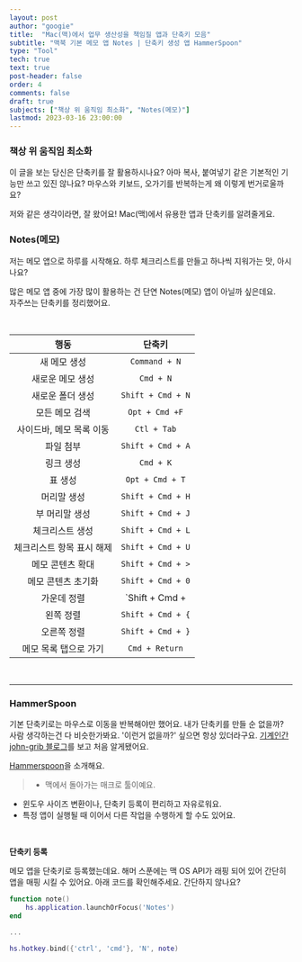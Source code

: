 ```yaml
---
layout: post
author: "googie"
title:  "Mac(맥)에서 업무 생산성을 책임질 앱과 단축키 모음"
subtitle: "맥북 기본 메모 앱 Notes | 단축키 생성 앱 HammerSpoon"
type: "Tool"
tech: true
text: true
post-header: false
order: 4
comments: false
draft: true
subjects: ["책상 위 움직임 최소화", "Notes(메모)"]
lastmod: 2023-03-16 23:00:00
---
```


<p>
	<a name="subject1"></a>
</p>

### 책상 위 움직임 최소화

이 글을 보는 당신은 단축키를 잘 활용하시나요?  아마 복사, 붙여넣기 같은 기본적인 기능만 쓰고 있진 않나요?
마우스와 키보드, 오가기를 반복하는게 왜 이렇게 번거로울까요?


저와 같은 생각이라면, 잘 왔어요! Mac(맥)에서 유용한 앱과 단축키를 알려줄게요.
<br />


<p>
	<a name="subject2"></a>
</p>

### Notes(메모)


저는 메모 앱으로 하루를 시작해요. 하루 체크리스트를 만들고 하나씩 지워가는 맛, 아시나요?

많은 메모 앱 중에 가장 많이 활용하는 건 단연 Notes(메모) 앱이 아닐까 싶은데요.
<br/>
자주쓰는 단축키를 정리했어요.

<br/>

| 행동 | 단축키 |
| :---: | :---: |
| 새 메모 생성 | `Command + N` |
| 새로운 메모 생성 | `Cmd + N` |
|새로운 폴더 생성 | `Shift + Cmd + N` |
|모든 메모 검색 | `Opt + Cmd +F` |
|사이드바, 메모 목록 이동 | `Ctl + Tab` |
|파일 첨부 | `Shift + Cmd + A` |
|링크 생성 | `Cmd + K` |
|표 생성 | `Opt + Cmd + T` |
|머리말 생성 | `Shift + Cmd + H` |
|부 머리말 생성 | `Shift + Cmd + J` |
|체크리스트 생성 | `Shift + Cmd + L` |
|체크리스트 항목 표시 해제 | `Shift + Cmd + U` |
|메모 콘텐츠 확대 | `Shift + Cmd + >` |
|메모 콘텐츠 초기화 | `Shift + Cmd + 0` |
|가운데 정렬 | `Shift + Cmd + |` |
|왼쪽 정렬 | `Shift + Cmd + {` |
|오른쪽 정렬 | `Shift + Cmd + }` |
|메모 목록 탭으로 가기 | `Cmd + Return` |

<br/>

---


<p>
	<a name="subject2"></a>
</p>

### HammerSpoon


기본 단축키로는 마우스로 이동을 반복해야만 했어요. 내가 단축키를 만들 순 없을까?
<br />
사람 생각하는건 다 비슷한가봐요. '이런거 없을까?' 싶으면 항상 있더라구요.
[기계인간 john-grib 블로그](https://johngrib.github.io/wiki/hammerspoon/)를 보고 처음 알게됐어요.


[Hammerspoon](http://www.hammerspoon.org/)을 소개해요.
>- 맥에서 돌아가는 매크로 툴이예요.
- 윈도우 사이즈 변환이나, 단축키 등록이 편리하고 자유로워요.
- 특정 앱이 실행될 때 이어서 다른 작업을 수행하게 할 수도 있어요.

<br/>

**단축키 등록**


메모 앱을 단축키로 등록했는데요. 해머 스푼에는 맥 OS API가 래핑 되어 있어 간단히 앱을 매핑 시킬 수 있어요.
아래 코드를 확인해주세요. 간단하지 않나요?

```lua
function note()
    hs.application.launchOrFocus('Notes')
end

...

hs.hotkey.bind({'ctrl', 'cmd'}, 'N', note)
```

